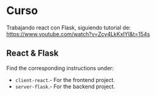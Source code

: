 # Curso

Trabajando react con Flask, siguiendo tutorial de: https://www.youtube.com/watch?v=Zcy4LkKxIYI&t=154s

## React & Flask

Find the corresponding instructions under:
- `client-react`.- For the frontend project.
- `server-flask`.- For the backend project.